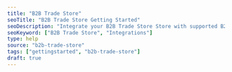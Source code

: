 ```yaml
---
title: "B2B Trade Store"
seoTitle: "B2B Trade Store Getting Started"
seoDescription: "Integrate your B2B Trade Store Store with supported B2B and B2C Systems through Stock2Shop"
seoKeyword: ["B2B Trade Store", "Integrations"]
type: help
source: "b2b-trade-store"
tags: ["gettingstarted", "b2b-trade-store"]
draft: true
---
```


